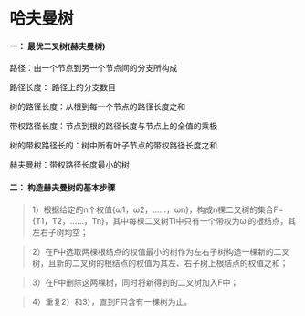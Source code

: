 # 哈夫曼树
#### 一： 最优二叉树(赫夫曼树)

路径：由一个节点到另一个节点间的分支所构成

路径长度： 路径上的分支数目

树的路径长度：从根到每一个节点的路径长度之和

带权路径长度：节点到根的路径长度与节点上的全值的乘极

树的带权路径长的：树中所有叶子节点的带权路径长度之和

赫夫曼树：带权路径长度最小的树

#### 二： 构造赫夫曼树的基本步骤
>1）根据给定的n个权值{ω1，ω2，……，ωn}，构成n棵二叉树的集合F={T1，T2，……，Tn}，其中每棵二叉树Ti中只有一个带权为ωi的根结点，其左右子树均空；

>2）在F中选取两棵根结点的权值最小的树作为左右子树构造一棵新的二叉树，且新的二叉树的根结点的权值为其左、右子树上根结点的权值之和；

>3）在F中删除这两棵树，同时将新得到的二叉树加入F中；

>4）重复2）和3），直到F只含有一棵树为止。




